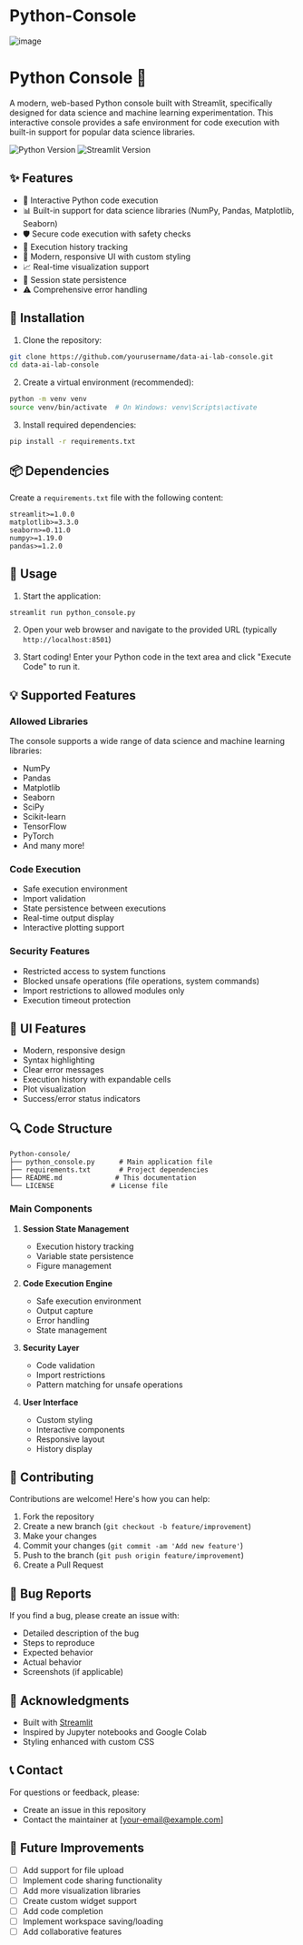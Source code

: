 # Python-Console

![image](https://github.com/user-attachments/assets/8238463f-ed26-4676-a5e9-e6909774478a)


# Python Console 🐍

A modern, web-based Python console built with Streamlit, specifically designed for data science and machine learning experimentation. This interactive console provides a safe environment for code execution with built-in support for popular data science libraries.

![Python Version](https://img.shields.io/badge/python-3.7+-blue.svg)
![Streamlit Version](https://img.shields.io/badge/streamlit-1.0+-red.svg)

## ✨ Features

- 🚀 Interactive Python code execution
- 📊 Built-in support for data science libraries (NumPy, Pandas, Matplotlib, Seaborn)
- 🛡️ Secure code execution with safety checks
- 📝 Execution history tracking
- 🎨 Modern, responsive UI with custom styling
- 📈 Real-time visualization support
- 💾 Session state persistence
- ⚠️ Comprehensive error handling

## 🔧 Installation

1. Clone the repository:
```bash
git clone https://github.com/yourusername/data-ai-lab-console.git
cd data-ai-lab-console
```

2. Create a virtual environment (recommended):
```bash
python -m venv venv
source venv/bin/activate  # On Windows: venv\Scripts\activate
```

3. Install required dependencies:
```bash
pip install -r requirements.txt
```

## 📦 Dependencies

Create a `requirements.txt` file with the following content:
```
streamlit>=1.0.0
matplotlib>=3.3.0
seaborn>=0.11.0
numpy>=1.19.0
pandas>=1.2.0
```

## 🚀 Usage

1. Start the application:
```bash
streamlit run python_console.py
```

2. Open your web browser and navigate to the provided URL (typically `http://localhost:8501`)

3. Start coding! Enter your Python code in the text area and click "Execute Code" to run it.

## 💡 Supported Features

### Allowed Libraries
The console supports a wide range of data science and machine learning libraries:
- NumPy
- Pandas
- Matplotlib
- Seaborn
- SciPy
- Scikit-learn
- TensorFlow
- PyTorch
- And many more!

### Code Execution
- Safe execution environment
- Import validation
- State persistence between executions
- Real-time output display
- Interactive plotting support

### Security Features
- Restricted access to system functions
- Blocked unsafe operations (file operations, system commands)
- Import restrictions to allowed modules only
- Execution timeout protection

## 🎨 UI Features

- Modern, responsive design
- Syntax highlighting
- Clear error messages
- Execution history with expandable cells
- Plot visualization
- Success/error status indicators

## 🔍 Code Structure

```
Python-console/
├── python_console.py      # Main application file
├── requirements.txt       # Project dependencies
├── README.md             # This documentation
└── LICENSE              # License file
```

### Main Components

1. **Session State Management**
   - Execution history tracking
   - Variable state persistence
   - Figure management

2. **Code Execution Engine**
   - Safe execution environment
   - Output capture
   - Error handling
   - State management

3. **Security Layer**
   - Code validation
   - Import restrictions
   - Pattern matching for unsafe operations

4. **User Interface**
   - Custom styling
   - Interactive components
   - Responsive layout
   - History display

## 🤝 Contributing

Contributions are welcome! Here's how you can help:

1. Fork the repository
2. Create a new branch (`git checkout -b feature/improvement`)
3. Make your changes
4. Commit your changes (`git commit -am 'Add new feature'`)
5. Push to the branch (`git push origin feature/improvement`)
6. Create a Pull Request

## 🐛 Bug Reports

If you find a bug, please create an issue with:
- Detailed description of the bug
- Steps to reproduce
- Expected behavior
- Actual behavior
- Screenshots (if applicable)


## 🙏 Acknowledgments

- Built with [Streamlit](https://streamlit.io/)
- Inspired by Jupyter notebooks and Google Colab
- Styling enhanced with custom CSS

## 📞 Contact

For questions or feedback, please:
- Create an issue in this repository
- Contact the maintainer at [your-email@example.com]

## 🚀 Future Improvements

- [ ] Add support for file upload
- [ ] Implement code sharing functionality
- [ ] Add more visualization libraries
- [ ] Create custom widget support
- [ ] Add code completion
- [ ] Implement workspace saving/loading
- [ ] Add collaborative features
